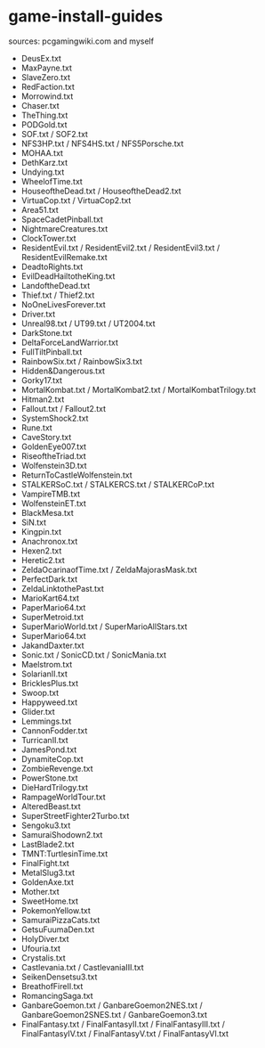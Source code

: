 # game-install-guides
sources: pcgamingwiki.com and myself

* DeusEx.txt 
* MaxPayne.txt
* SlaveZero.txt
* RedFaction.txt
* Morrowind.txt
* Chaser.txt
* TheThing.txt
* PODGold.txt
* SOF.txt / SOF2.txt 
* NFS3HP.txt / NFS4HS.txt / NFS5Porsche.txt
* MOHAA.txt
* DethKarz.txt
* Undying.txt
* WheelofTime.txt
* HouseoftheDead.txt / HouseoftheDead2.txt
* VirtuaCop.txt / VirtuaCop2.txt
* Area51.txt
* SpaceCadetPinball.txt
* NightmareCreatures.txt
* ClockTower.txt
* ResidentEvil.txt / ResidentEvil2.txt / ResidentEvil3.txt / ResidentEvilRemake.txt
* DeadtoRights.txt
* EvilDeadHailtotheKing.txt
* LandoftheDead.txt
* Thief.txt / Thief2.txt
* NoOneLivesForever.txt
* Driver.txt
* Unreal98.txt / UT99.txt / UT2004.txt
* DarkStone.txt
* DeltaForceLandWarrior.txt
* FullTiltPinball.txt
* RainbowSix.txt / RainbowSix3.txt
* Hidden&Dangerous.txt 
* Gorky17.txt
* MortalKombat.txt / MortalKombat2.txt / MortalKombatTrilogy.txt
* Hitman2.txt
* Fallout.txt / Fallout2.txt
* SystemShock2.txt
* Rune.txt
* CaveStory.txt
* GoldenEye007.txt
* RiseoftheTriad.txt
* Wolfenstein3D.txt
* ReturnToCastleWolfenstein.txt
* STALKERSoC.txt / STALKERCS.txt / STALKERCoP.txt
* VampireTMB.txt
* WolfensteinET.txt
* BlackMesa.txt
* SiN.txt
* Kingpin.txt
* Anachronox.txt
* Hexen2.txt
* Heretic2.txt
* ZeldaOcarinaofTime.txt / ZeldaMajorasMask.txt
* PerfectDark.txt
* ZeldaLinktothePast.txt
* MarioKart64.txt
* PaperMario64.txt
* SuperMetroid.txt
* SuperMarioWorld.txt / SuperMarioAllStars.txt
* SuperMario64.txt
* JakandDaxter.txt
* Sonic.txt / SonicCD.txt / SonicMania.txt
* Maelstrom.txt
* SolarianII.txt
* BricklesPlus.txt
* Swoop.txt
* Happyweed.txt
* Glider.txt
* Lemmings.txt
* CannonFodder.txt
* TurricanII.txt
* JamesPond.txt
* DynamiteCop.txt
* ZombieRevenge.txt
* PowerStone.txt
* DieHardTrilogy.txt
* RampageWorldTour.txt
* AlteredBeast.txt
* SuperStreetFighter2Turbo.txt
* Sengoku3.txt
* SamuraiShodown2.txt
* LastBlade2.txt
* TMNT:TurtlesinTime.txt
* FinalFight.txt
* MetalSlug3.txt
* GoldenAxe.txt
* Mother.txt
* SweetHome.txt
* PokemonYellow.txt
* SamuraiPizzaCats.txt
* GetsuFuumaDen.txt
* HolyDiver.txt
* Ufouria.txt
* Crystalis.txt
* Castlevania.txt / CastlevaniaIII.txt
* SeikenDensetsu3.txt
* BreathofFireII.txt
* RomancingSaga.txt
* GanbareGoemon.txt / GanbareGoemon2NES.txt / GanbareGoemon2SNES.txt / GanbareGoemon3.txt
* FinalFantasy.txt / FinalFantasyII.txt / FinalFantasyIII.txt / FinalFantasyIV.txt / FinalFantasyV.txt / FinalFantasyVI.txt
